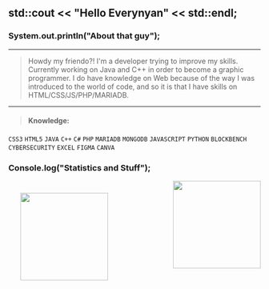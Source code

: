 ## std::cout << "Hello Everynyan" << std::endl;
### System.out.println("About that guy");
---
> Howdy my friendo?! I'm a developer trying to improve my skills. Currently working on Java and C++
> in order to become a graphic programmer. I do have knowledge on Web because of the way I was introduced
> to the world of code, and so it is that I have skills on HTML/CSS/JS/PHP/MARIADB.
---
> #### Knowledge:
`CSS3` `HTML5` `JAVA` `C++` `C#` `PHP` `MARIADB` `MONGODB` `JAVASCRIPT` `PYTHON` `BLOCKBENCH` `CYBERSECURITY` `EXCEL` `FIGMA` `CANVA`


### Console.log("Statistics and Stuff"); 
<img align="left" src="https://github-readme-stats.vercel.app/api?username=henzoparahua&show_icons=true&theme=synthwave" style="height: 175px; margin:24px;"><img align="right" src="https://github-readme-stats.vercel.app/api/top-langs/?username=henzoparahua&layout=compact&theme=synthwave&hide=html,css" style="height: 175px;">
